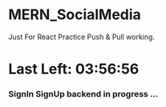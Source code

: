 # MERN_SocialMedia
Just For React Practice
Push & Pull working.

<h1>Last Left: 03:56:56</h1>

### SignIn SignUp backend in progress ...
